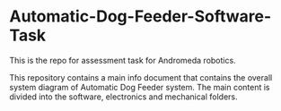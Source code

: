 # Automatic-Dog-Feeder-Software-Task
This is the repo for assessment task for Andromeda robotics.

This repository contains a main info document that contains the overall system diagram of
Automatic Dog Feeder system. The main content is divided into the software, electronics 
and mechanical folders.
